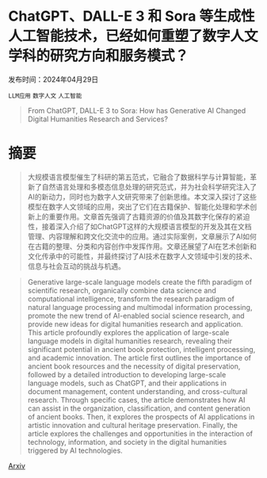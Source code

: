 # ChatGPT、DALL-E 3 和 Sora 等生成性人工智能技术，已经如何重塑了数字人文学科的研究方向和服务模式？

发布时间：2024年04月29日

`LLM应用` `数字人文` `人工智能`

> From ChatGPT, DALL-E 3 to Sora: How has Generative AI Changed Digital Humanities Research and Services?

# 摘要

> 大规模语言模型催生了科研的第五范式，它融合了数据科学与计算智能，革新了自然语言处理和多模态信息处理的研究范式，并为社会科学研究注入了AI的新动力，同时也为数字人文研究带来了创新思维。本文深入探讨了这些模型在数字人文领域的应用，突出了它们在古籍保护、智能化处理和学术创新上的重要作用。文章首先强调了古籍资源的价值及其数字化保存的紧迫性，接着深入介绍了如ChatGPT这样的大规模语言模型的开发及其在文档管理、内容理解和跨文化交流中的应用。通过实际案例，文章展示了AI如何在古籍的整理、分类和内容创作中发挥作用。文章还展望了AI在艺术创新和文化传承中的可能性，并最终探讨了AI技术在数字人文领域中引发的技术、信息与社会互动的挑战与机遇。

> Generative large-scale language models create the fifth paradigm of scientific research, organically combine data science and computational intelligence, transform the research paradigm of natural language processing and multimodal information processing, promote the new trend of AI-enabled social science research, and provide new ideas for digital humanities research and application. This article profoundly explores the application of large-scale language models in digital humanities research, revealing their significant potential in ancient book protection, intelligent processing, and academic innovation. The article first outlines the importance of ancient book resources and the necessity of digital preservation, followed by a detailed introduction to developing large-scale language models, such as ChatGPT, and their applications in document management, content understanding, and cross-cultural research. Through specific cases, the article demonstrates how AI can assist in the organization, classification, and content generation of ancient books. Then, it explores the prospects of AI applications in artistic innovation and cultural heritage preservation. Finally, the article explores the challenges and opportunities in the interaction of technology, information, and society in the digital humanities triggered by AI technologies.

[Arxiv](https://arxiv.org/abs/2404.18518)